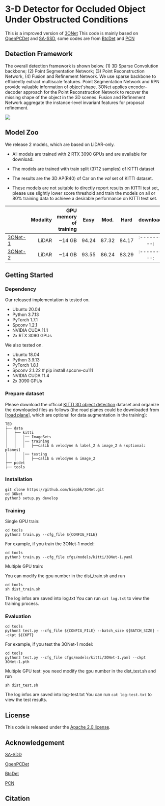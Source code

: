 
# 3-D Detector for Occluded Object Under Obstructed Conditions
This is a improved version of [3ONet](https://ieeexplore.ieee.org/document/10183841) 
This code is mainly based on [OpenPCDet](https://github.com/open-mmlab/OpenPCDet) and [SA-SSD](https://github.com/skyhehe123/SA-SSD), some codes are from 
[BtcDet](https://github.com/Xharlie/BtcDet) and [PCN](https://github.com/qinglew/PCN-PyTorch)
## Detection Framework
The overall detection framework is shown below.
(1) 3D Sparse Convolution backbone; (2) Point Segmentation Network; 
(3) Point Reconstruction Network,
(4) Fusion and Refinement Network.
We use sparse backbone to efficiently extract multiscale features. Point Segmentation Network and RPN provide valuable information of object'shape. 3ONet applies encoder–decoder
approach for the Point Reconstruction Network to recover the missing shape of the object in the 3D scenes. Fusion and Refinement Network aggregate the instance-level invariant features for proposal refinement.
 
![](./tools/images/framework.png)

## Model Zoo
We release 2 models, which are based on LiDAR-only. 
* All models are trained with 2 RTX 3090 GPUs and are available for download. 

* The models are trained with train split (3712 samples) of KITTI dataset

* The results are the 3D AP(R40) of Car on the *val* set of KITTI dataset.

* These models are not suitable to directly report results on KITTI test set, please use slightly lower score threshold and train the models on all or 80% training data to achieve a desirable performance on KITTI test set.

|                                             |Modality|GPU memory of training| Easy | Mod. | Hard  | download | 
|---------------------------------------------|----------:|----------:|:-------:|:-------:|:-------:|:---------:|
| [3ONet-1](tools/cfgs/models/kitti/3ONet-1.yaml)|LiDAR|~14 GB |94.24 |87.32| 84.17|:---------:|
| [3ONet-2](tools/cfgs/models/kitti/3ONet-2.yaml)|LiDAR|~14 GB| 93.55 |86.24 |83.29 |:---------:|

## Getting Started
### Dependency
Our released implementation is tested on.
+ Ubuntu 20.04
+ Python 3.7.13
+ PyTorch 1.7.1
+ Spconv 1.2.1
+ NVIDIA CUDA 11.1
+ 2x RTX 3090 GPUs
  
We also tested on.
+ Ubuntu 18.04
+ Python 3.9.13
+ PyTorch 1.8.1
+ Spconv 2.1.22 # pip install spconv-cu111
+ NVIDIA CUDA 11.4
+ 2x 3090 GPUs
### Prepare dataset

Please download the official [KITTI 3D object detection](http://www.cvlibs.net/datasets/kitti/eval_object.php?obj_benchmark=3d) dataset and organize the downloaded files as follows (the road planes could be downloaded from [[road plane]](https://drive.google.com/file/d/1d5mq0RXRnvHPVeKx6Q612z0YRO1t2wAp/view?usp=sharing), which are optional for data augmentation in the training):

```
TED
├── data
│   ├── kitti
│   │   │── ImageSets
│   │   │── training
│   │   │   ├──calib & velodyne & label_2 & image_2 & (optional: planes)
│   │   │── testing
│   │   │   ├──calib & velodyne & image_2
├── pcdet
├── tools
```
### Installation

```
git clone https://github.com/hiepbk/3ONet.git
cd 3ONet
python3 setup.py develop
```

### Training

Single GPU train:
```
cd tools
python3 train.py --cfg_file ${CONFIG_FILE}
```
For example, if you train the 3ONet-1 model:
```
cd tools
python3 train.py --cfg_file cfgs/models/kitti/3ONet-1.yaml
```

Multiple GPU train: 

You can modify the gpu number in the dist_train.sh and run
```
cd tools
sh dist_train.sh
```
The log infos are saved into log.txt
You can run ```cat log.txt``` to view the training process.

### Evaluation

```
cd tools
python3 test.py --cfg_file ${CONFIG_FILE} --batch_size ${BATCH_SIZE} --ckpt ${CKPT}
```

For example, if you test the 3ONet-1 model:

```
cd tools
python3 test.py --cfg_file cfgs/models/kitti/3ONet-1.yaml --ckpt 3ONet-1.pth
```

Multiple GPU test: you need modify the gpu number in the dist_test.sh and run
```
sh dist_test.sh 
```
The log infos are saved into log-test.txt
You can run ```cat log-test.txt``` to view the test results.

## License

This code is released under the [Apache 2.0 license](LICENSE).

## Acknowledgement

[SA-SDD](https://github.com/skyhehe123/SA-SSD)

[OpenPCDet](https://github.com/open-mmlab/OpenPCDet)

[BtcDet](https://github.com/Xharlie/BtcDet)

[PCN](https://github.com/qinglew/PCN-PyTorch)

## Citation
